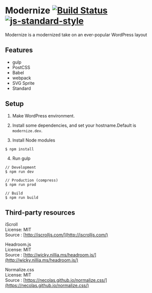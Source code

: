 # Modernize [![Build Status](https://travis-ci.org/mismith0227/wp-theme-modernize.svg?branch=master)](https://travis-ci.org/mismith0227/wp-theme-modernize) [![js-standard-style](https://raw.githubusercontent.com/feross/standard/master/badge.png)](https://github.com/feross/standard)

Modernize is a modernized take on an ever-popular WordPress layout

## Features

* gulp
* PostCSS
* Babel
* webpack
* SVG Sprite
* Standard

## Setup

1. Make WordPress environment.

2. Install some dependencies, and set your hostname.Default is ` modernize.dev `.

3. Install Node modules

```shell
$ npm install
```

4. Run gulp

```shell
// Development
$ npm run dev

// Production (compress)
$ npm run prod

// Build
$ npm run build
```

## Third-party resources

iScroll  
License: MIT  
Source : [http://iscrolljs.com/](http://iscrolljs.com/)

Headroom.js  
License: MIT  
Source : [http://wicky.nillia.ms/headroom.js/](http://wicky.nillia.ms/headroom.js/)

Normalize.css  
License: MIT  
Source : [https://necolas.github.io/normalize.css/](https://necolas.github.io/normalize.css/)
